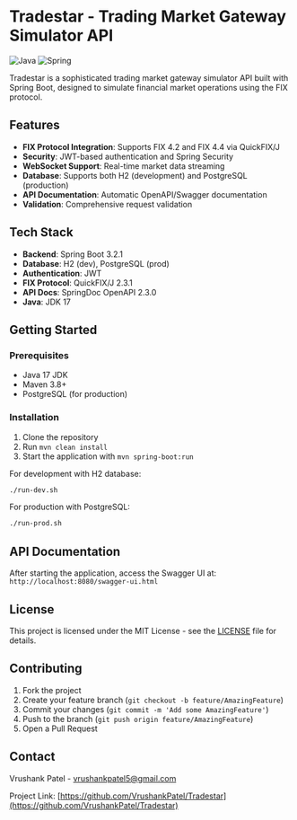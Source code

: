 # Tradestar - Trading Market Gateway Simulator API

![Java](https://img.shields.io/badge/java-%23ED8B00.svg?style=for-the-badge&logo=openjdk&logoColor=white)
![Spring](https://img.shields.io/badge/spring-%236DB33F.svg?style=for-the-badge&logo=spring&logoColor=white)

Tradestar is a sophisticated trading market gateway simulator API built with Spring Boot, designed to simulate financial market operations using the FIX protocol.

## Features

- **FIX Protocol Integration**: Supports FIX 4.2 and FIX 4.4 via QuickFIX/J
- **Security**: JWT-based authentication and Spring Security
- **WebSocket Support**: Real-time market data streaming
- **Database**: Supports both H2 (development) and PostgreSQL (production)
- **API Documentation**: Automatic OpenAPI/Swagger documentation
- **Validation**: Comprehensive request validation

## Tech Stack

- **Backend**: Spring Boot 3.2.1
- **Database**: H2 (dev), PostgreSQL (prod)
- **Authentication**: JWT
- **FIX Protocol**: QuickFIX/J 2.3.1
- **API Docs**: SpringDoc OpenAPI 2.3.0
- **Java**: JDK 17

## Getting Started

### Prerequisites

- Java 17 JDK
- Maven 3.8+
- PostgreSQL (for production)

### Installation

1. Clone the repository
2. Run `mvn clean install`
3. Start the application with `mvn spring-boot:run`

For development with H2 database:
```bash
./run-dev.sh
```

For production with PostgreSQL:
```bash
./run-prod.sh
```

## API Documentation

After starting the application, access the Swagger UI at:
`http://localhost:8080/swagger-ui.html`

## License

This project is licensed under the MIT License - see the [LICENSE](LICENSE) file for details.

## Contributing

1. Fork the project
2. Create your feature branch (`git checkout -b feature/AmazingFeature`)
3. Commit your changes (`git commit -m 'Add some AmazingFeature'`)
4. Push to the branch (`git push origin feature/AmazingFeature`)
5. Open a Pull Request

## Contact

Vrushank Patel - vrushankpatel5@gmail.com

Project Link: [https://github.com/VrushankPatel/Tradestar](https://github.com/VrushankPatel/Tradestar)